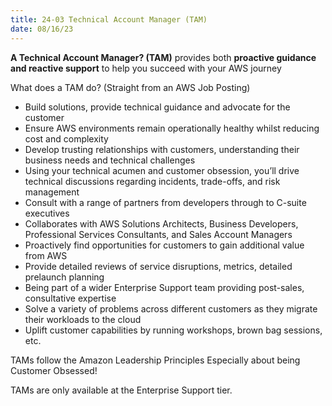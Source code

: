 ```yaml
---
title: 24-03 Technical Account Manager (TAM)
date: 08/16/23
---
```


**A Technical Account Manager? (TAM)** provides both **proactive guidance and reactive support** to help you succeed with your AWS journey

What does a TAM do? (Straight from an AWS Job Posting)

* Build solutions, provide technical guidance and advocate for the customer
* Ensure AWS environments remain operationally healthy whilst reducing cost and complexity
* Develop trusting relationships with customers, understanding their business needs and technical challenges
* Using your technical acumen and customer obsession, you’ll drive technical discussions regarding incidents, trade-offs, and risk management
* Consult with a range of partners from developers through to C-suite executives
* Collaborates with AWS Solutions Architects, Business Developers, Professional Services Consultants, and Sales Account Managers
* Proactively find opportunities for customers to gain additional value from AWS
* Provide detailed reviews of service disruptions, metrics, detailed prelaunch planning
* Being part of a wider Enterprise Support team providing post-sales, consultative expertise
* Solve a variety of problems across different customers as they migrate their workloads to the cloud
* Uplift customer capabilities by running workshops, brown bag sessions, etc.

TAMs follow the Amazon Leadership Principles Especially about being Customer Obsessed!

TAMs are only available at the Enterprise Support tier.
